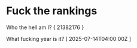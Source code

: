 # Fuck the rankings

Who the hell am I?
{ 21382176 }

What fucking year is it?
[ 2025-07-14T04:00:00Z ]
